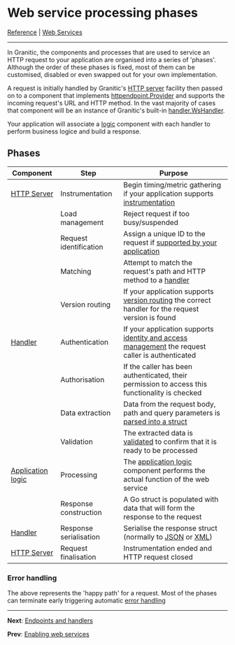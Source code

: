 # Web service processing phases

[Reference](README.md) | [Web Services](ws-index.md)

---

In Granitic, the components and processes that are used to service an HTTP request to your application are organised 
into a series of 'phases'.  Although the order of these phases is fixed, most of them can be customised, disabled 
or even swapped out for your own implementation.

A request is initially handled by Granitic's [HTTP server](fac-http-server.md) facility then passed on to a component
that implements [httpendpoint.Provider](https://godoc.org/github.com/graniticio/granitic/httpendpoint#Provider) and
supports the incoming request's URL and HTTP method. In the vast majority of cases that component will be an instance of
Granitic's built-in [handler.WsHandler](https://godoc.org/github.com/graniticio/granitic/ws/handler#WsHandler).

Your application will associate a [logic](ws-logic.md) component with each handler to perform business logice and build
a response.

## Phases


| Component        | Step           | Purpose  |
| ------------- |-------------| -----|
| [HTTP Server](https://godoc.org/github.com/graniticio/granitic/facility/httpserver#HTTPServer)| Instrumentation | Begin timing/metric gathering if your application supports [instrumentation](ws-instrumentation.md) |
| | Load management      |   Reject request if too busy/suspended |
| | Request identification      | Assign a unique ID to the request if [supported by your application](ws-identity.md) |
| | Matching| Attempt to match the request's path and HTTP method to a [handler](ws-handlers.md) |
| | Version routing | If your application supports [version routing](ws-versions.md) the correct handler for the request version is found|
| [Handler](https://godoc.org/github.com/graniticio/granitic/ws/handler#WsHandler) | Authentication | If your application supports [identity and access management](ws-iam.md) the request caller is authenticated
| | Authorisation| If the caller has been authenticated, their permission to access this functionality is checked|
| | Data extraction | Data from the request body, path and query parameters is [parsed into a struct](ws-capture.md)|
| | Validation | The extracted data is [validated](ws-validate.md) to confirm that it is ready to be processed|
| [Application logic](ws-logic.md) | Processing | The [application logic](ws-logic.md) component performs the actual function of the web service |
| | Response construction | A Go struct is populated with data that will form the response to the request |
| [Handler](https://godoc.org/github.com/graniticio/granitic/ws/handler#WsHandler) | Response serialisation| Serialise the response struct (normally to [JSON](fac-json-ws.md) or [XML](fac-xml-ws.md)) |
| [HTTP Server](https://godoc.org/github.com/graniticio/granitic/facility/httpserver#HTTPServer) | Request finalisation | Instrumentation ended and HTTP request closed|

### Error handling

The above represents the 'happy path' for a request. Most of the phases can terminate early triggering automatic [error handling](ws-error.md)

---
**Next**: [Endpoints and handlers](ws-handlers.md)

**Prev**: [Enabling web services](ws-enable.md)